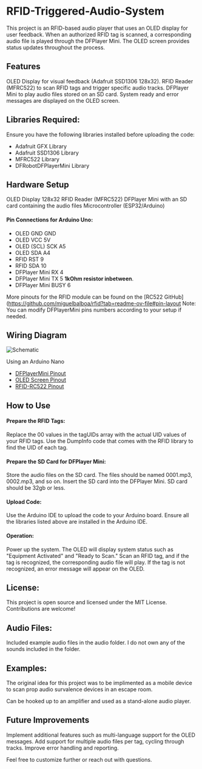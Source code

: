 # RFID-Triggered-Audio-System
This project is an RFID-based audio player that uses an OLED display for user feedback. When an authorized RFID tag is scanned, a corresponding audio file is played through the DFPlayer Mini. The OLED screen provides status updates throughout the process.

## Features
OLED Display for visual feedback (Adafruit SSD1306 128x32).
RFID Reader (MFRC522) to scan RFID tags and trigger specific audio tracks.
DFPlayer Mini to play audio files stored on an SD card.
System ready and error messages are displayed on the OLED screen.

## Libraries Required:
Ensure you have the following libraries installed before uploading the code:

* Adafruit GFX Library
* Adafruit SSD1306 Library
* MFRC522 Library
* DFRobotDFPlayerMini Library

## Hardware Setup
OLED Display 128x32
RFID Reader (MFRC522)
DFPlayer Mini with an SD card containing the audio files
Microcontroller (ESP32/Arduino)

#### Pin Connections for Arduino Uno:
* OLED GND GND
* OLED VCC 5V
* OLED (SCL) SCK	A5
* OLED SDA A4
* RFID RST 9
* RFID SDA 10
* DFPlayer Mini RX 4
* DFPlayer Mini TX 5 **1kOhm resistor inbetween**.
* DFPlayer Mini BUSY 6

More pinouts for the RFID module can be found on the [RC522 GitHub](https://github.com/miguelbalboa/rfid?tab=readme-ov-file#pin-layout
Note: You can modify DFPlayerMini pins numbers according to your setup if needed.

## Wiring Diagram

![Schematic](https://github.com/user-attachments/assets/5ef1caef-6a3c-463e-a8b5-e1f78cf70442)

Using an Arduino Nano

* <a href="https://lab.arts.ac.uk/uploads/images/gallery/2022-11/aquNhFLaNisOaPu5-dfplayerpinout.png" target="_blank">DFPlayerMini Pinout</a>
* <a href="https://electropeak.com/learn/wp-content/uploads/2020/12/OLED-0.91INCH-pin.jpg" target="_blank">OLED Screen Pinout</a>
* <a href="https://www.electrovigyan.com/wp-content/uploads/2021/04/pinout.jpg" target="_blank">RFID-RC522 Pinout</a>

## How to Use
#### Prepare the RFID Tags:
Replace the 00 values in the tagUIDs array with the actual UID values of your RFID tags.
Use the DumpInfo code that comes with the RFID library to find the UID of each tag.

#### Prepare the SD Card for DFPlayer Mini:
Store the audio files on the SD card. The files should be named 0001.mp3, 0002.mp3, and so on.
Insert the SD card into the DFPlayer Mini.
SD card should be 32gb or less.

#### Upload Code:
Use the Arduino IDE to upload the code to your Arduino board.
Ensure all the libraries listed above are installed in the Arduino IDE.

#### Operation:
Power up the system.
The OLED will display system status such as "Equipment Activated" and "Ready to Scan."
Scan an RFID tag, and if the tag is recognized, the corresponding audio file will play. If the tag is not recognized, an error message will appear on the OLED.

## License:
This project is open source and licensed under the MIT License. Contributions are welcome!

## Audio Files:
Included example audio files in the audio folder. I do not own any of the sounds included in the folder.

## Examples:
The original idea for this project was to be implimented as a mobile device to scan prop audio survalence devices in an escape room. 

Can be hooked up to an amplifier and used as a stand-alone audio player. 

## Future Improvements
Implement additional features such as multi-language support for the OLED messages.
Add support for multiple audio files per tag, cycling through tracks.
Improve error handling and reporting.

Feel free to customize further or reach out with questions.
